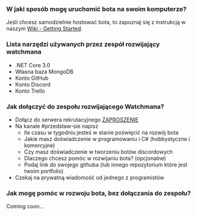 ### W jaki sposób mogę uruchomić bota na swoim komputerze?
Jeśli chcesz samodzielnie hostować bota, to zapoznaj się z instrukcją w naszym [Wiki - Getting Started](https://github.com/Devscord-Team/Watchman/wiki/Getting-Started).

### Lista narzędzi używanych przez zespół rozwijający watchmana
- .NET Core 3.0
- Własna baza MongoDB
- Konto GitHub
- Konto Discord
- Konto Trello

### Jak dołączyć do zespołu rozwijającego Watchmana?
- Dołącz do serwera rekrutacyjnego [ZAPROSZENIE](https://discord.gg/9R3mUKd)
- Na kanale #przedstaw-sie napisz
     - Ile czasu w tygodniu jesteś w stanie poświęcić na rozwój bota
     - Jakie masz doświadczenie w programowaniu i C# (hobbystyczne i komercyjne)
     - Czy masz doświadczenie w tworzeniu botów discordowych
     - Dlaczego chcesz pomóc w rozwijaniu bota? (opcjonalne)
     - Podaj link do swojego githuba (lub innego repozytorium które jest twoim portfolio)
 - Czekaj na prywatną wiadomość od jednego z programistów
 
 ### Jak mogę pomóc w rozwoju bota, bez dołączania do zespołu? 
Coming coon...

